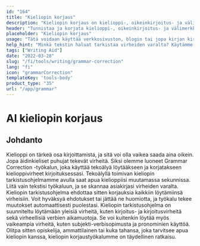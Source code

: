 ```yaml
---
id: "164"
title: "Kieliopin korjaus"
description: "Kieliopin korjaus on kielioppi-, oikeinkirjoitus- ja välimerkkivirheiden tunnistamista ja korjaamista. Tämä voidaan tehdä manuaalisesti tai tekoälyn avulla. Tekoälyn avulla toimivat kielioppikorjausohjelmistot pystyvät tunnistamaan kielioppi-, oikeinkirjoitus- ja välimerkkivirheet luonnollisen kielenkäsittelyn (Natural Language Processing, NLP) avulla. Tätä teknologiaa voidaan käyttää parantamaan kirjoitusten laatua, olipa kyse sitten verkkosivustosta, blogista tai jopa kirjasta."
header: "Tunnistaa ja korjata kielioppi-, oikeinkirjoitus- ja välimerkkivirheet."
placeholder: "Kieliopin korjaus"
usage: "Tätä voidaan käyttää verkkosivuston, blogin tai jopa kirjan kirjoittamisen laadun parantamiseen."
help_hint: "Minkä tekstin haluat tarkistaa virheiden varalta? Käytämme tekoälyä kirjoituksesi laadun parantamiseen."
tags: ["Writing Aid"]
date: "2022-03-28"
slug: "/fi/tools/writing/grammar-correction"
lang: "fi"
icon: "grammarCorrection"
templateKey: 'tools-body'
product_type: "35"
url: "/app/grammar"
---
```


# AI kieliopin korjaus

## Johdanto

Kielioppi on tärkeä osa kirjoittamista, ja sitä voi olla vaikea saada aina oikein. Jopa äidinkieliset puhujat tekevät virheitä. Siksi olemme luoneet Grammar Correction -työkalun, joka käyttää tekoälyä löytääkseen ja korjatakseen kielioppivirheet kirjoituksessasi. Tekoälyllä toimivan kieliopin tarkistusohjelmamme avulla saat apua kielioppiisi muutamassa sekunnissa. Liitä vain tekstisi työkaluun, ja se skannaa asiakirjasi virheiden varalta. Kieliopin tarkistusohjelma ehdottaa sitten korjauksia kaikkiin löytämiinsä virheisiin. Voit hyväksyä ehdotukset tai jättää ne huomiotta, ja työkalu tekee muutokset automaattisesti puolestasi. Kieliopin tarkistusohjelma on suunniteltu löytämään yleisiä virheitä, kuten kirjoitus- ja kirjoitusvirheitä sekä virheellisiä verbien aikamuotoja. Se voi kuitenkin löytää myös vaikeampia virheitä, kuten subjekti-verbisopimusta ja pronominien käyttöä. Olitpa sitten opiskelija, ammattilainen tai kuka tahansa, joka tarvitsee apua kieliopin kanssa, kieliopin korjaustyökalumme on täydellinen ratkaisu.
